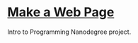 # [Make a Web Page](https://github.com/udacity/Project-Descriptions-for-Review/blob/master/Programming%20Foundations/Make%20a%20Web%20Page.md)

Intro to Programming Nanodegree project.
